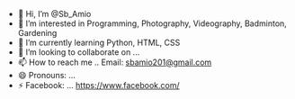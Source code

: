 - 👋 Hi, I’m @Sb_Amio
- 👀 I’m interested in Programming,  Photography, Videography, Badminton, Gardening
- 🌱 I’m currently learning Python, HTML, CSS
- 💞️ I’m looking to collaborate on ...
- 📫 How to reach me .. Email: sbamio201@gmail.com
- 😄 Pronouns: ...
- ⚡ Facebook: ... https://www.facebook.com/

<!---
Sb-Amio/Sb-Amio is a ✨ special ✨ repository because its `README.md` (this file) appears on your GitHub profile.
You can click the Preview link to take a look at your changes.
--->
